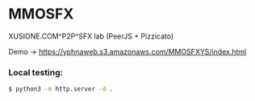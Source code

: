
# MMOSFX

XUSIONE.COM^P2P^SFX lab (PeerJS + Pizzicato)

Demo -> https://yphnaweb.s3.amazonaws.com/MMOSFXYS/index.html


### Local testing:

```sh
$ python3 -m http.server -d .
